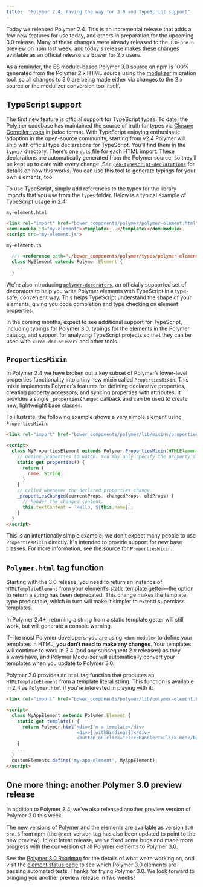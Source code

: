 ```yaml
---
title:  "Polymer 2.4: Paving the way for 3.0 and TypeScript support"
---
```


Today we released Polymer 2.4. This is an incremental release that adds a few new features for use today, and others in preparation for the upcoming 3.0 release.  Many of these changes were already released to the `3.0-pre.6` preview on npm last week, and today's release makes these changes available as an official release via Bower for 2.x users.  

As a reminder, the ES module-based Polymer 3.0 source on npm is 100% generated from the Polymer 2.x HTML source using the [modulizer](https://github.com/Polymer/polymer-modulizer) migration tool, so all changes to 3.0 are being made either via changes to the 2.x source or the modulizer conversion tool itself.

## TypeScript support

The first new feature is official support for TypeScript types.  To date, the Polymer codebase has maintained the source of truth for types via [Closure Compiler types](https://github.com/google/closure-compiler/wiki/Annotating-JavaScript-for-the-Closure-Compiler) in jsdoc format. With TypeScript enjoying enthusiastic adoption in the open-source community, starting from v2.4 Polymer will ship with official type declarations for TypeScript. You’ll find them in the `types/` directory. There’s one `d.ts` file for each HTML import. These declarations are automatically generated from the Polymer source, so they’ll be kept up to date with every change. See [`gen-typescript-declarations`](https://github.com/Polymer/gen-typescript-declarations) for details on how this works. You can use this tool to generate typings for your own elements, too!

To use TypeScript, simply add references to the types for the library imports that you use from the `types` folder.  Below is a typical example of TypeScript usage in 2.4:

`my-element.html`
```html
<link rel="import" href="bower_components/polymer/polymer-element.html">
<dom-module id="my-element"><template>...</template></dom-module>
<script src="my-element.js">
```

`my-element.ts`
```ts
  /// <reference path="./bower_components/polymer/types/polymer-element.d.ts" />`
  class MyElement extends Polymer.Element {
    ...
  }
```

We’re also introducing [`polymer-decorators`](https://github.com/Polymer/polymer-decorators), an officially supported set of decorators to help you write Polymer elements with TypeScript in a type-safe, convenient way. This helps TypeScript understand the shape of your elements, giving you code completion and type checking on element properties.

In the coming months, expect to see additional support for TypeScript, including typings for Polymer 3.0, typings for the elements in the Polymer catalog, and support for analyzing TypeScript projects so that they can be used with `<iron-doc-viewer>` and other tools.

## `PropertiesMixin`

In Polymer 2.4 we have broken out a key subset of Polymer’s lower-level properties functionality into a tiny new mixin called `PropertiesMixin`. This mixin implements Polymer’s features for defining declarative properties, creating property accessors, and syncing properties with attributes. It provides a single `_propertiesChanged` callback and can be used to create new, lightweight base classes.

To illustrate, the following example shows a very simple element using `PropertiesMixin`:

```html
<link rel="import" href="bower_components/polymer/lib/mixins/properties-mixin.html">

<script>
  class MyPropertiesElement extends Polymer.PropertiesMixin(HTMLElement) {
    // Define properties to watch. You may only specify the property’s name and type.
    static get properties() {
      return {
        name: String
      }
    }
    // Called whenever the declared properties change.
    _propertiesChanged(currentProps, changedProps, oldProps) {
      // Render the changed content.
      this.textContent = `Hello, ${this.name}`;
    }
  }
</script>
```

This is an intentionally simple example; we don't expect many people to use `PropertiesMixin` directly. It's intended to provide support for new base classes.  For more information, see the source for `PropertiesMixin`.

## `Polymer.html` tag function

Starting with the 3.0 release, you need to return an instance of `HTMLTemplateElement` from your element’s static template getter—the option to return a string has been deprecated. This change makes the template type predictable, which in turn will make it simpler to extend superclass templates.

In Polymer 2.4+, returning a string from a static template getter will still work, but will generate a console warning.

If–like most Polymer developers–you are using `<dom-module>` to define your templates in HTML, **you don't need to make any changes**.  Your templates will continue to work in 2.4 (and any subsequent 2.x releases) as they always have, and Polymer Modulizer will automatically convert your templates when you update to Polymer 3.0.

Polymer 3.0 provides an `html` tag function that produces an `HTMLTemplateElement` from a template literal string. This function is available in 2.4 as `Polymer.html` if you're interested in playing with it:

```html
<link rel="import" href="bower_components/polymer/lib/polymer-element.html">

<script>
  class MyAppElement extends Polymer.Element {
    static get template() {
      return Polymer.html`<div>I'm a template</div>
                          <div>[[withBindings]]</div>
                          <button on-click="clickHandler">Click me!</button>`
    }
    ...
  }
  customElements.define('my-app-element', MyAppElement);
</script>
```

## One more thing: another Polymer 3.0 preview release

In addition to Polymer 2.4, we’ve also released another preview version of Polymer 3.0 this week.

The new versions of Polymer and the elements are available as version `3.0-pre.6` from npm (the `@next` version tag has also been updated to point to the new preview). In our latest release, we’ve fixed some bugs and made more progress with the conversion of all Polymer elements to Polymer 3.0.

See the [Polymer 3.0 Roadmap](https://github.com/Polymer/project/blob/master/Roadmap.md) for the details of what we’re working on, and visit the [element status page](https://github.com/Polymer/polymer-modulizer/blob/master/docs/polymer-3-element-status.md) to see which Polymer 3.0 elements are passing automated tests. Thanks for trying Polymer 3.0. We look forward to bringing you another preview release in two weeks!
